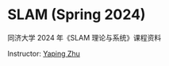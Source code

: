 # SLAM (Spring 2024)
同济大学 2024 年《SLAM 理论与系统》课程资料

Instructor: [Yaping Zhu](https://sse.tongji.edu.cn/info/1207/5044.htm)

